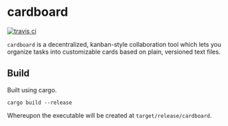 # cardboard

[![travis ci](https://travis-ci.org/machisuji/cardboard.svg?branch=master)](https://travis-ci.org/machisuji/cardboard)

`cardboard` is a decentralized, kanban-style collaboration tool which lets you organize tasks
into customizable cards based on plain, versioned text files.

## Build

Built using cargo.

```
cargo build --release
```

Whereupon the executable will be created at `target/release/cardboard`.
